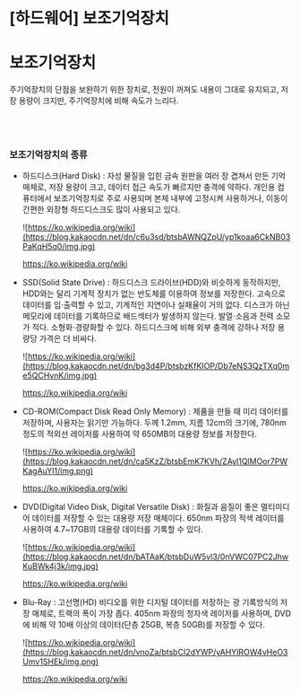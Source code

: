 # [하드웨어] 보조기억장치

# **보조기억장치**

주기억장치의 단점을 보완하기 위한 장치로, 전원이 꺼져도 내용이 그대로 유지되고, 저장 용량이 크지만, 주기억장치에 비해 속도가 느리다.
<br><br>
<br><br>
### **보조기억장치의 종류**

- 하드디스크(Hard Disk) : 자성 물질을 입힌 금속 원판을 여러 장 겹쳐서 만든 기억 매체로, 저장 용량이 크고, 데이터 접근 속도가 빠르지만 충격에 약하다. 개인용 컴퓨터에서 보조기억장치로 주로 사용되며 본체 내부에 고정시켜 사용하거나, 이동이 간편한 외장형 하드디스크도 많이 사용되고 있다.
    
    ![https://ko.wikipedia.org/wiki](https://blog.kakaocdn.net/dn/c6u3sd/btsbAWNQZpU/yp1koaa6CkNB03PaKqH5q0/img.jpg)
    
    https://ko.wikipedia.org/wiki
    

- SSD(Solid State Drive) : 하드디스크 드라이브(HDD)와 비슷하게 동작하지만, HDD와는 달리 기계적 장치가 없는 반도체를 이용하여 정보를 저장한다. 고속으로 데이터를 입⋅출력할 수 있고, 기계적인 지연이나 실패율이 거의 없다. 디스크가 아닌 메모리에 데이터를 기록하므로 배드섹터가 발생하지 않는다. 발열⋅소음과 전력 소모가 적다. 소형화⋅경량화할 수 있다. 하드디스크에 비해 외부 충격에 강하나 저장 용량당 가격은 더 비싸다.
    
    ![https://ko.wikipedia.org/wiki](https://blog.kakaocdn.net/dn/bg3d4P/btsbzKfKIOP/Db7eNS3QzTXq0me5QCHvnK/img.jpg)
    
    https://ko.wikipedia.org/wiki
    

- CD-ROM(Compact Disk Read Only Memory) : 제품을 만들 때 미리 데이터를 저장하며, 사용자는 읽기만 가능하다. 두께 1.2mm, 지름 12cm의 크기에, 780nm 정도의 적외선 레이저를 사용하여 약 650MB의 대용량 정보를 저장한다.
    
    ![https://ko.wikipedia.org/wiki](https://blog.kakaocdn.net/dn/ca5KzZ/btsbEmK7KVh/ZAyl1QlMOor7PWKagAuYI1/img.png)
    
    https://ko.wikipedia.org/wiki
    

- DVD(Digital Video Disk, Digital Versatile Disk) : 화질과 음질이 좋은 멀티미디어 데이터를 저장할 수 있는 대용량 저장 매체이다. 650nm 파장의 적색 레이터를 사용하여 4.7~17GB의 대용량 데이터를 기록할 수 있다.
    
    ![https://ko.wikipedia.org/wiki](https://blog.kakaocdn.net/dn/bATAaK/btsbDuW5vl3/0nVWC07PC2JhwKuBWk4j3k/img.jpg)
    
    https://ko.wikipedia.org/wiki
    

- Blu-Ray : 고선명(HD) 비디오를 위한 디지털 데이터를 저장하는 광 기록방식의 저장 매체로, 트랙의 폭이 가장 좁다. 405nm 파장의 청자색 레이저를 사용하며, DVD에 비해 약 10배 이상의 데이터(단층 25GB, 복층 50GB)를 저장할 수 있다.
    
    ![https://ko.wikipedia.org/wiki](https://blog.kakaocdn.net/dn/vnoZa/btsbCI2dYWP/yAHYIROW4vHeO3Umv1SHEk/img.png)
    
    https://ko.wikipedia.org/wiki
